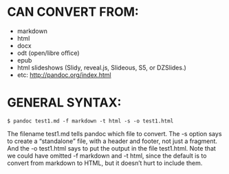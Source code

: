 # CAN CONVERT FROM:
- markdown
- html
- docx
- odt (open/libre office)
- epub
- html slideshows (Slidy, reveal.js, Slideous, S5, or DZSlides.)
- etc: http://pandoc.org/index.html

# GENERAL SYNTAX:

    $ pandoc test1.md -f markdown -t html -s -o test1.html

The filename test1.md tells pandoc which file to convert. The -s option says to
create a “standalone” file, with a header and footer, not just a fragment. And
the -o test1.html says to put the output in the file test1.html. Note that we
could have omitted -f markdown and -t html, since the default is to convert
from markdown to HTML, but it doesn’t hurt to include them.
